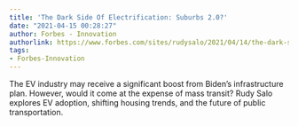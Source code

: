 ```yaml
---
title: 'The Dark Side Of Electrification: Suburbs 2.0?'
date: "2021-04-15 00:28:27"
author: Forbes - Innovation
authorlink: https://www.forbes.com/sites/rudysalo/2021/04/14/the-dark-side-of-electrification-part-2-suburbs-20/
tags:
- Forbes-Innovation
---
```

The EV industry may receive a significant boost from Biden’s infrastructure plan. However, would it come at the expense of mass transit? Rudy Salo explores EV adoption, shifting housing trends, and the future of public transportation.